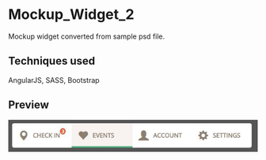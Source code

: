 # Mockup_Widget_2

Mockup widget converted from sample psd file.

## Techniques used

AngularJS, SASS, Bootstrap

## Preview

![App preview](/preview.JPG?raw=true "Optional Title")